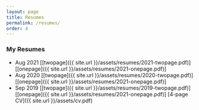 ```yaml
---
layout: page
title: Resumes
permalink: /resumes/
order: 4
---
```


### My Resumes 

* Aug 2021 
[[twopage]({{ site.url }}/assets/resumes/2021-twopage.pdf)] 
[[onepage]({{ site.url }}/assets/resumes/2021-onepage.pdf)]
* Aug 2020 
[[twopage]({{ site.url }}/assets/resumes/2020-twopage.pdf)] 
[[onepage]({{ site.url }}/assets/resumes/2021-onepage.pdf)]
* Sep 2019 
[[twopage]({{ site.url }}/assets/resumes/2019-twopage.pdf)] 
[[onepage]({{ site.url }}/assets/resumes/2021-onepage.pdf)]
[4-page CV]({{ site.url }}/assets/cv.pdf)

